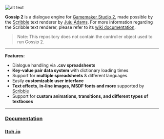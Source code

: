 ![alt text](https://i.imgur.com/OM8HnLn.png)

**Gossip 2** is a dialogue engine for [Gamemaker Studio 2](https://www.yoyogames.com/en/gamemaker), made possible by the [Scribble](https://github.com/JujuAdams/Scribble) text renderer by [Juju Adams](https://github.com/JujuAdams). For more information regarding the Scribble text renderer, please refer to its [wiki documentation](https://github.com/JujuAdams/Scribble/wiki/FAQ).

> Note: This repository does not contain the controller object used to run Gossip 2.

---

**Features:**
- Dialogue handling via **.csv spreadsheets**
- **Key-value pair data system** with dictionary loading times
- Support for **multiple spreadsheets** & different languages
- Easily **customizable user interface**
- **Text effects, in-line images, MSDF fonts and more** supported by [Scribble](https://github.com/JujuAdams/Scribble)
- Support for **custom animations, transitions, and different types of textboxes**

---
### [Documentation](https://github.com/brainfoam/Gossip2/wiki/Quickstart-Guide)
### [Itch.io]()
